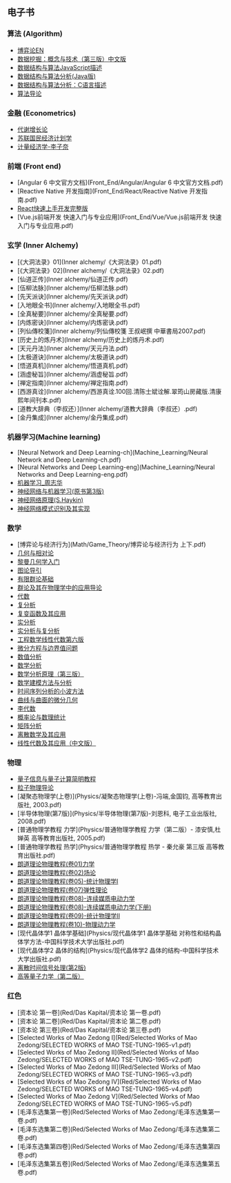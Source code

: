 ## 电子书


### 算法 (Algorithm)
* <a href="Algorithm/algorithmic-game-theory(en).pdf">博弈论EN</a>
* <a href="Algorithm/数据挖掘：概念与技术（第三版）中文版.pdf">数据挖掘：概念与技术（第三版）中文版</a>
* [数据结构与算法JavaScript描述](Algorithm/数据结构与算法JavaScript描述.pdf)
* <a href="Algorithm/数据结构与算法分析(Java版).pdf">数据结构与算法分析(Java版)</a>
* [数据结构与算法分析：C语言描述](Algorithm/数据结构与算法分析：C语言描述.pdf)
* [算法导论](Algorithm/算法导论.pdf)

### 金融 (Econometrics)

* [代谢增长论](Econometrics/代谢增长论.pdf)
* [苏联国民经济计划学](Econometrics/苏联国民经济计划学+.pdf)
* [计量经济学-李子奈](Econometrics/计量经济学-李子奈.pdf)


### 前端 (Front end)

* [Angular 6 中文官方文档](Front_End/Angular/Angular 6 中文官方文档.pdf)
* [Reactive Native 开发指南](Front_End/React/Reactive Native 开发指南.pdf)
* [React快速上手开发完整版](Front_End/React/React快速上手开发完整版.pdf)
* [Vue.js前端开发 快速入门与专业应用](Front_End/Vue/Vue.js前端开发 快速入门与专业应用.pdf)

### 玄学 (Inner Alchemy)

* [《大洞法录》01](Inner alchemy/《大洞法录》01.pdf)
* [《大洞法录》02](Inner alchemy/《大洞法录》02.pdf)
* [仙道正传](Inner alchemy/仙道正传.pdf)
* [伍柳法脉](Inner alchemy/伍柳法脉.pdf)
* [先天派诀](Inner alchemy/先天派诀.pdf)
* [入地眼全书](Inner alchemy/入地眼全书.pdf)
* [全真秘要](Inner alchemy/全真秘要.pdf)
* [内炼密诀](Inner alchemy/内炼密诀.pdf)
* [列仙傳校箋](Inner alchemy/列仙傳校箋 王叔岷撰 中華書局2007.pdf)
* [历史上的炼丹术](Inner alchemy/历史上的炼丹术.pdf)
* [天元丹法](Inner alchemy/天元丹法.pdf)
* [太极道诀](Inner alchemy/太极道诀.pdf)
* [悟道真机](Inner alchemy/悟道真机.pdf)
* [涵虚秘旨](Inner alchemy/涵虚秘旨.pdf)
* [禅定指南](Inner alchemy/禅定指南.pdf)
* [西游真诠](Inner alchemy/西游真诠.100回.清陈士斌诠解.翠筠山房藏版.清康熙年间刊本.pdf)
* [道教大辞典（李叔还）](Inner alchemy/道教大辞典（李叔还）.pdf)
* [金丹集成](Inner alchemy/金丹集成.pdf)

### 机器学习(Machine learning)

* [Neural Network and Deep Learning-ch](Machine_Learning/Neural Network and Deep Learning-ch.pdf)
* [Neural Networks and Deep Learning-eng](Machine_Learning/Neural Networks and Deep Learning-eng.pdf)
* [机器学习_周志华](Machine_Learning/机器学习_周志华.pdf)
* <a href="Machine_Learning/神经网络与机器学习(原书第3版).pdf">神经网络与机器学习(原书第3版)</a>
* <a href="Machine_Learning/神经网络原理(S.Haykin).pdf">神经网络原理(S.Haykin)</a>
* [神经网络模式识别及其实现](Machine_Learning/神经网络模式识别及其实现.pdf)


### 数学

* [博弈论与经济行为](Math/Game_Theory/博弈论与经济行为 上下.pdf)
* [几何与相对论](Math/Geometric/几何与相对论.pdf)
* [黎曼几何学入门](Math/Geometric/黎曼几何学入门.pdf)
* [图论导引](Math/Group_Theory/图论导引(中文版.原书第2版)-[美]Douglas.B.West-机械工业出版社.pdf)
* [有限群论基础](Math/Group_Theory/有限群论基础.pdf)
* [群论及其在物理学中的应用导论](Math/Group_Theory/群论及其在物理学中的应用导论.pdf)
* [代数](Math/代数(中文版)-[美]迈克尔-阿廷-机械工业出版社.pdf)
* [复分析](Math/复分析(中文版.原书第3版)-[美]Lars.V.Ahlfors-机械工业出版社-2005.pdf)
* [复变函数及其应用](Math/复变函数及其应用(中文版.原书第7版)-[美]James.Ward.Brown-机械工业出版社-2005.pdf)
* [实分析](Math/实分析(中文版.原书第3版)-[美]H.L.Royden-机械工业出版社-2006.pdf)
* [实分析与复分析](Math/实分析与复分析(中文版.原书第3版)-[美]Walter.Rudin-机械工业出版社.pdf)
* [工程数学线性代数第六版](Math/工程数学线性代数第六版.pdf)
* [微分方程与边界值问题](Math/微分方程与边界值问题(高清版).pdf)
* [数值分析](Math/数值分析(中文版.原书第3版)-[美]David.Kincaid-机械工业出版社.pdf)
* [数学分析](Math/数学分析(中文版.原书第2版)-[美]Tom.M.Apostol-机械工业出版社-2006.pdf)
* [数学分析原理（第三版）](Math/数学分析原理（第三版）.pdf)
* [数学建模方法与分析](Math/数学建模方法与分析(中文版.原书第2版)-[新西兰]米尔斯切特-机械工业出版社-2005.pdf)
* [时间序列分析的小波方法](Math/时间序列分析的小波方法(中文版)-[美]珀西瓦尔-程正兴(译)-机械工业出版社-2006.pdf)
* [曲线与曲面的微分几何](Math/曲线与曲面的微分几何(中文版)-[美]Manfredo.Do.Carmo-机械工业出版社.pdf)
* [李代数](Math/李代数.pdf)
* [概率论与数理统计](Math/概率论与数理统计-浙大版（第四版）教材.pdf)
* [矩阵分析](Math/矩阵分析(中文版)-[美]Roger.A.Horm-机械工业出版社-2005.pdf)
* [离散数学及其应用](Math/离散数学及其应用（原书第6版）.Kenneth.H.Rosen.pdf)
* [线性代数及其应用（中文版）](Math/线性代数及其应用（中文版）.pdf)

### 物理

* [量子信息与量子计算简明教程](Physics/[量子信息与量子计算简明教程].陈汉武.pdf)
* [粒子物理导论](Physics/《粒子物理导论》-格里菲斯.pdf)
* [凝聚态物理学(上卷)](Physics/凝聚态物理学(上卷)-冯端,金国钧, 高等教育出版社, 2003.pdf)
* [半导体物理(第7版)](Physics/半导体物理(第7版)-刘恩科, 电子工业出版社, 2008.pdf)
* [普通物理学教程 力学](Physics/普通物理学教程 力学（第二版）- 漆安慎,杜婵英 高等教育出版社, 2005.pdf)
* [普通物理学教程 热学](Physics/普通物理学教程 热学 - 秦允豪 第三版 高等教育出版社.pdf)
* [朗道理论物理教程(卷01)力学](Physics/朗道理论物理教程(卷01)-力学(第5版)-[俄]朗道＆栗弗席兹-李俊峰＆鞠国兴(译).pdf)
* <a href="Physics/朗道理论物理教程(卷02)-场论(第8版)-[俄]朗道＆栗弗席兹-)欣＆任朗(译).pdf">朗道理论物理教程(卷02)场论</a>
* [朗道理论物理教程(卷05)-统计物理学I](Physics/朗道理论物理教程(卷05)-统计物理学I(第5版)-[俄]朗道＆栗弗席兹-束仁贵＆束莼(译).pdf)
* [朗道理论物理教程(卷07)弹性理论](Physics/朗道理论物理教程(卷07)-弹性理论(第5版)-[俄]朗道＆栗弗席兹-曹富新(译).pdf)
* [朗道理论物理教程(卷08)-连续媒质电动力学](Physics/朗道理论物理教程(卷08)-连续媒质电动力学(上册).pdf)
* [朗道理论物理教程(卷08)-连续媒质电动力学(下册)](Physics/朗道理论物理教程(卷08)-连续媒质电动力学(下册).pdf)
* [朗道理论物理教程(卷09)-统计物理学II](Physics/朗道理论物理教程(卷09)-统计物理学II：凝聚态理论(第4版)-[俄]栗弗席兹＆皮塔耶夫斯基-王锡绂(译).pdf)
* [朗道理论物理教程(卷10)-物理动力学](Physics/朗道理论物理教程(卷10)-物理动力学(第2版)-徐锡申＆徐春华(译).pdf)
* [现代晶体学1 晶体学基础](Physics/现代晶体学1 晶体学基础 对称性和结构晶体学方法-中国科学技术大学出版社.pdf)
* [现代晶体学2 晶体的结构](Physics/现代晶体学2 晶体的结构-中国科学技术大学出版社.pdf)
* [离散时间信号处理(第2版)](Physics/离散时间信号处理(第2版)_奥本海默.pdf)
* <a href="Physics/高等量子力学（第二版）-倪光炯%2C%20复旦大学出版社%202005.pdf">高等量子力学（第二版）</a>

### 红色
* [资本论 第一卷](Red/Das Kapital/资本论 第一卷.pdf)
* [资本论 第二卷](Red/Das Kapital/资本论 第二卷.pdf)
* [资本论 第三卷](Red/Das Kapital/资本论 第三卷.pdf)
* [Selected Works of Mao Zedong I](Red/Selected Works of Mao Zedong/SELECTED WORKS of MAO TSE-TUNG-1965-v1.pdf)
* [Selected Works of Mao Zedong II](Red/Selected Works of Mao Zedong/SELECTED WORKS of MAO TSE-TUNG-1965-v2.pdf)
* [Selected Works of Mao Zedong III](Red/Selected Works of Mao Zedong/SELECTED WORKS of MAO TSE-TUNG-1965-v3.pdf)
* [Selected Works of Mao Zedong IV](Red/Selected Works of Mao Zedong/SELECTED WORKS of MAO TSE-TUNG-1965-v4.pdf)
* [Selected Works of Mao Zedong V](Red/Selected Works of Mao Zedong/SELECTED WORKS of MAO TSE-TUNG-1965-v5.pdf)
* [毛泽东选集第一卷](Red/Selected Works of Mao Zedong/毛泽东选集第一卷.pdf)
* [毛泽东选集第二卷](Red/Selected Works of Mao Zedong/毛泽东选集第二卷.pdf)
* [毛泽东选集第四卷](Red/Selected Works of Mao Zedong/毛泽东选集第四卷.pdf)
* [毛泽东选集第五卷](Red/Selected Works of Mao Zedong/毛泽东选集第五卷.pdf)









